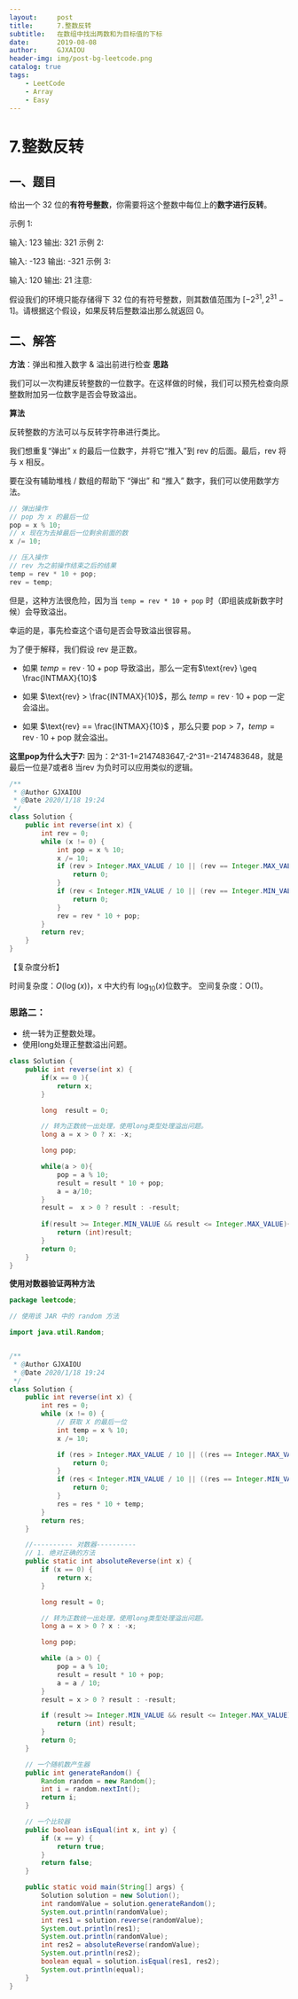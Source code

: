 ```yaml
---
layout:     post
title:      7.整数反转
subtitle:   在数组中找出两数和为目标值的下标
date:       2019-08-08
author:     GJXAIOU
header-img: img/post-bg-leetcode.png
catalog: true
tags:
    - LeetCode
    - Array
    - Easy 
---
```




# 7.整数反转



## 一、题目
给出一个 32 位的**有符号整数**，你需要将这个整数中每位上的**数字进行反转**。

示例 1:

输入: 123
输出: 321
 示例 2:

输入: -123
输出: -321
示例 3:

输入: 120
输出: 21
注意:

假设我们的环境只能存储得下 32 位的有符号整数，则其数值范围为 $[−2^{31},  2^{31} − 1]$。请根据这个假设，如果反转后整数溢出那么就返回 0。






## 二、解答

**方法**：弹出和推入数字 & 溢出前进行检查
**思路**

我们可以一次构建反转整数的一位数字。在这样做的时候，我们可以预先检查向原整数附加另一位数字是否会导致溢出。

**算法**

反转整数的方法可以与反转字符串进行类比。

我们想重复“弹出” x 的最后一位数字，并将它“推入”到 rev 的后面。最后，rev 将与 x 相反。

要在没有辅助堆栈 / 数组的帮助下 “弹出” 和 “推入” 数字，我们可以使用数学方法。
```java
// 弹出操作
// pop 为 x 的最后一位
pop = x % 10;
// x 现在为去掉最后一位剩余前面的数
x /= 10;

// 压入操作
// rev 为之前操作结束之后的结果
temp = rev * 10 + pop;
rev = temp;
```
但是，这种方法很危险，因为当 `temp = rev * 10 + pop`  时（即组装成新数字时候）会导致溢出。

幸运的是，事先检查这个语句是否会导致溢出很容易。

为了便于解释，我们假设 rev 是正数。

- 如果 $temp = \text{rev} \cdot 10 + \text{pop}$ 导致溢出，那么一定有$\text{rev} \geq \frac{INTMAX}{10}$

- 如果 $\text{rev} > \frac{INTMAX}{10}$，那么 $temp = \text{rev} \cdot 10 + \text{pop}$ 一定会溢出。
- 如果 $\text{rev} == \frac{INTMAX}{10}$ ，那么只要 $\text{pop} > 7，temp = \text{rev} \cdot 10 + \text{pop}$ 就会溢出。

**这里pop为什么大于7:**
因为：2^31-1=2147483647,-2^31=-2147483648，就是最后一位是7或者8
当rev 为负时可以应用类似的逻辑。

```java
/**
 * @Author GJXAIOU
 * @Date 2020/1/18 19:24
 */
class Solution {
    public int reverse(int x) {
        int rev = 0;
        while (x != 0) {
            int pop = x % 10;
            x /= 10;
            if (rev > Integer.MAX_VALUE / 10 || (rev == Integer.MAX_VALUE / 10 && pop > 7)) {
                return 0;
            }
            if (rev < Integer.MIN_VALUE / 10 || (rev == Integer.MIN_VALUE / 10 && pop < -8)) {
                return 0;
            }
            rev = rev * 10 + pop;
        }
        return rev;
    }
}
```

【复杂度分析】

时间复杂度：$O(\log(x))$，x 中大约有 $\log_{10}(x)$位数字。
空间复杂度：O(1)。




### 思路二：
* 统一转为正整数处理。
* 使用long处理正整数溢出问题。

```java
class Solution {
    public int reverse(int x) {
        if(x == 0 ){
            return x;
        }

        long  result = 0;

        // 转为正数统一出处理，使用long类型处理溢出问题。
        long a = x > 0 ? x: -x;

        long pop;

        while(a > 0){
            pop = a % 10;
            result = result * 10 + pop;
            a = a/10;  
        }
        result =  x > 0 ? result : -result;
        
        if(result >= Integer.MIN_VALUE && result <= Integer.MAX_VALUE){
            return (int)result;
        }
        return 0;
    }
}
```




**使用对数器验证两种方法**

```java
package leetcode;

// 使用该 JAR 中的 random 方法

import java.util.Random;


/**
 * @Author GJXAIOU
 * @Date 2020/1/18 19:24
 */
class Solution {
    public int reverse(int x) {
        int res = 0;
        while (x != 0) {
            // 获取 X 的最后一位
            int temp = x % 10;
            x /= 10;

            if (res > Integer.MAX_VALUE / 10 || ((res == Integer.MAX_VALUE / 10) && (temp > 7))) {
                return 0;
            }
            if (res < Integer.MIN_VALUE / 10 || ((res == Integer.MIN_VALUE / 10) && (temp < -8))) {
                return 0;
            }
            res = res * 10 + temp;
        }
        return res;
    }

    //---------- 对数器----------
    // 1. 绝对正确的方法
    public static int absoluteReverse(int x) {
        if (x == 0) {
            return x;
        }

        long result = 0;

        // 转为正数统一出处理，使用long类型处理溢出问题。
        long a = x > 0 ? x : -x;

        long pop;

        while (a > 0) {
            pop = a % 10;
            result = result * 10 + pop;
            a = a / 10;
        }
        result = x > 0 ? result : -result;

        if (result >= Integer.MIN_VALUE && result <= Integer.MAX_VALUE) {
            return (int) result;
        }
        return 0;
    }

    // 一个随机数产生器
    public int generateRandom() {
        Random random = new Random();
        int i = random.nextInt();
        return i;
    }

    // 一个比较器
    public boolean isEqual(int x, int y) {
        if (x == y) {
            return true;
        }
        return false;
    }

    public static void main(String[] args) {
        Solution solution = new Solution();
        int randomValue = solution.generateRandom();
        System.out.println(randomValue);
        int res1 = solution.reverse(randomValue);
        System.out.println(res1);
        System.out.println(randomValue);
        int res2 = absoluteReverse(randomValue);
        System.out.println(res2);
        boolean equal = solution.isEqual(res1, res2);
        System.out.println(equal);
    }
}

```















